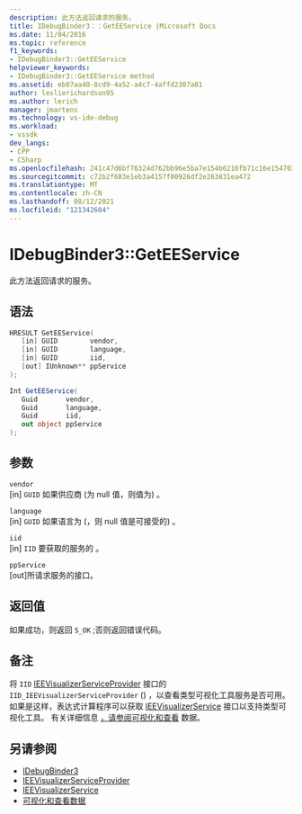 ```yaml
---
description: 此方法返回请求的服务。
title: IDebugBinder3：：GetEEService |Microsoft Docs
ms.date: 11/04/2016
ms.topic: reference
f1_keywords:
- IDebugBinder3::GetEEService
helpviewer_keywords:
- IDebugBinder3::GetEEService method
ms.assetid: eb07aa40-8cd9-4a52-a4c7-4affd2307a01
author: leslierichardson95
ms.author: lerich
manager: jmartens
ms.technology: vs-ide-debug
ms.workload:
- vssdk
dev_langs:
- CPP
- CSharp
ms.openlocfilehash: 241c47d6bf76324d762bb96e5ba7e154b6216fb71c16e1547037dca12b362be6
ms.sourcegitcommit: c72b2f603e1eb3a4157f00926df2e263831ea472
ms.translationtype: MT
ms.contentlocale: zh-CN
ms.lasthandoff: 08/12/2021
ms.locfileid: "121342604"
---
```

# <a name="idebugbinder3geteeservice"></a>IDebugBinder3::GetEEService
此方法返回请求的服务。

## <a name="syntax"></a>语法

```cpp
HRESULT GetEEService(
   [in] GUID        vendor,
   [in] GUID        language,
   [in] GUID        iid,
   [out] IUnknown** ppService
);
```

```csharp
Int GetEEService(
   Guid       vendor,
   Guid       language,
   Guid       iid,
   out object ppService
);
```

## <a name="parameters"></a>参数
`vendor`\
[in] `GUID` 如果供应商 (为 null 值，则值为) 。

`language`\
[in] `GUID` 如果语言为 (，则 null 值是可接受的) 。

`iid`\
[in] `IID` 要获取的服务的 。

`ppService`\
[out]所请求服务的接口。

## <a name="return-value"></a>返回值
 如果成功，则返回 `S_OK` ;否则返回错误代码。

## <a name="remarks"></a>备注
 将 `IID` [IEEVisualizerServiceProvider](../../../extensibility/debugger/reference/ieevisualizerserviceprovider.md) 接口的 `IID_IEEVisualizerServiceProvider` () ，以查看类型可视化工具服务是否可用。 如果是这样，表达式计算程序可以获取 [IEEVisualizerService](../../../extensibility/debugger/reference/ieevisualizerservice.md) 接口以支持类型可视化工具。 有关详细信息 [，请参阅可视化和查看](../../../extensibility/debugger/visualizing-and-viewing-data.md) 数据。

## <a name="see-also"></a>另请参阅
- [IDebugBinder3](../../../extensibility/debugger/reference/idebugbinder3.md)
- [IEEVisualizerServiceProvider](../../../extensibility/debugger/reference/ieevisualizerserviceprovider.md)
- [IEEVisualizerService](../../../extensibility/debugger/reference/ieevisualizerservice.md)
- [可视化和查看数据](../../../extensibility/debugger/visualizing-and-viewing-data.md)
